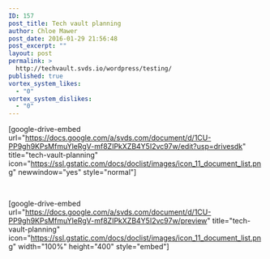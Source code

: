 ```yaml
---
ID: 157
post_title: Tech vault planning
author: Chloe Mawer
post_date: 2016-01-29 21:56:48
post_excerpt: ""
layout: post
permalink: >
  http://techvault.svds.io/wordpress/testing/
published: true
vortex_system_likes:
  - "0"
vortex_system_dislikes:
  - "0"
---
```

[google-drive-embed url="https://docs.google.com/a/svds.com/document/d/1CU-PP9gh9KPsMfmuYleRgV-mf8ZIPkXZB4Y5I2vc97w/edit?usp=drivesdk" title="tech-vault-planning" icon="https://ssl.gstatic.com/docs/doclist/images/icon_11_document_list.png" newwindow="yes" style="normal"]

&nbsp;

[google-drive-embed url="https://docs.google.com/a/svds.com/document/d/1CU-PP9gh9KPsMfmuYleRgV-mf8ZIPkXZB4Y5I2vc97w/preview" title="tech-vault-planning" icon="https://ssl.gstatic.com/docs/doclist/images/icon_11_document_list.png" width="100%" height="400" style="embed"]